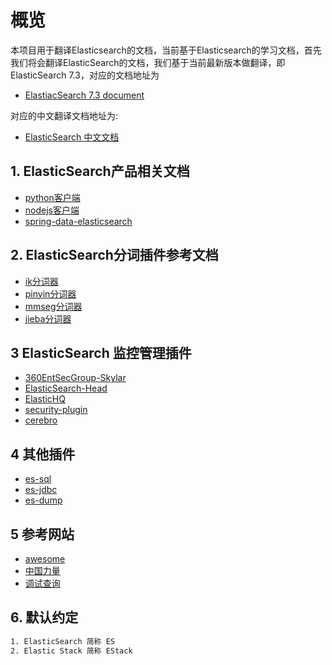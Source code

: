 # 概览

本项目用于翻译Elasticsearch的文档，当前基于Elasticsearch的学习文档，首先我们将会翻译ElasticSearch的文档，我们基于当前最新版本做翻译，即ElasticSearch 7.3，对应的文档地址为
- [ElastiacSearch 7.3 document](https://www.elastic.co/guide/en/elasticsearch/reference/current/index.html)

对应的中文翻译文档地址为:
- [ElasticSearch 中文文档](ES_Document/readme.md)

## 1. ElasticSearch产品相关文档

- [python客户端](https://github.com/elastic/elasticsearch-py)
- [nodejs客户端](https://github.com/elastic/elasticsearch-js)
- [spring-data-elasticsearch](https://github.com/spring-projects/spring-data-elasticsearch)

## 2. ElasticSearch分词插件参考文档

- [ik分词器](https://github.com/medcl/elasticsearch-analysis-ik)
- [pinyin分词器](https://github.com/medcl/elasticsearch-analysis-pinyin)
- [mmseg分词器](https://github.com/medcl/elasticsearch-analysis-mmseg)
- [jieba分词器](https://github.com/sing1ee/elasticsearch-jieba-plugin)

## 3 ElasticSearch 监控管理插件

- [360EntSecGroup-Skylar](https://github.com/360EntSecGroup-Skylar/ElasticHD)
- [ElasticSearch-Head](https://github.com/mobz/elasticsearch-head)
- [ElasticHQ](https://github.com/ElasticHQ/elasticsearch-HQ)
- [security-plugin](https://github.com/sscarduzio/elasticsearch-readonlyrest-plugin)
- [cerebro](https://github.com/lmenezes/cerebro)

## 4 其他插件

- [es-sql](https://github.com/NLPchina/elasticsearch-sql)
- [es-jdbc](https://github.com/jprante/elasticsearch-jdbc)
- [es-dump](https://github.com/taskrabbit/elasticsearch-dump)

## 5 参考网站

- [awesome](https://github.com/dzharii/awesome-elasticsearch)
- [中国力量](https://github.com/elasticsearch-cn/elasticsearch-definitive-guide)
- [调试查询](https://github.com/polyfractal/elasticsearch-inquisitor)

## 6. 默认约定

```txt
1. ElasticSearch 简称 ES
2. Elastic Stack 简称 EStack
```